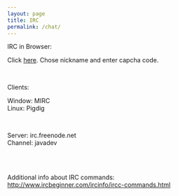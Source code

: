 ```yaml
---
layout: page
title: IRC
permalink: /chat/
---
```


IRC in Browser:  

Click <a href="http://webchat.freenode.net/?channels=%23javadev">here</a>. Chose nickname and enter capcha code.

<br/>

Clients:

Window: MIRC  
Linux: Pigdig  

<br/>

Server: irc.freenode.net  
Channel: javadev

<br/><br/>

Additional info about IRC commands:  
http://www.ircbeginner.com/ircinfo/ircc-commands.html
